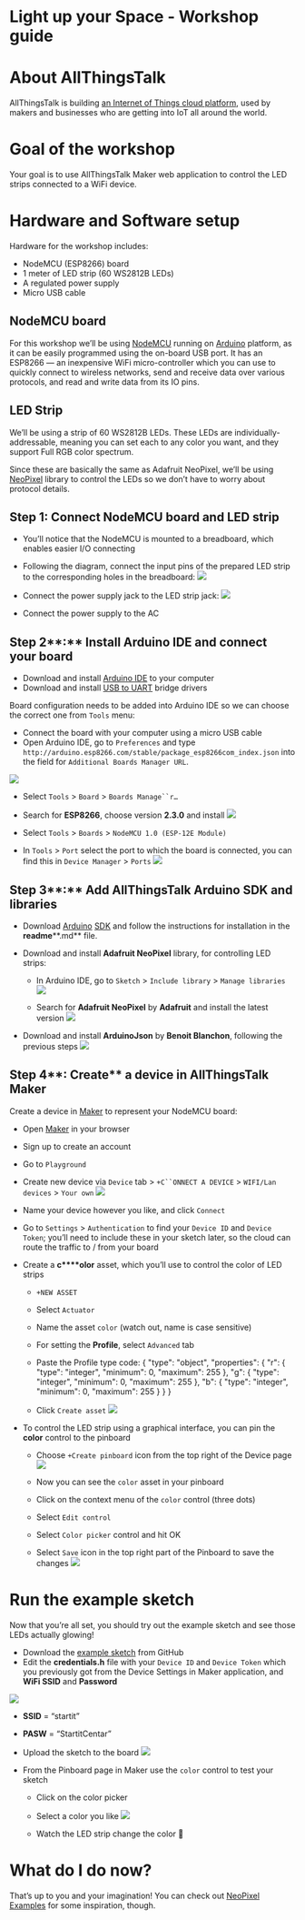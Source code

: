 # Light up your Space - Workshop guide

# About AllThingsTalk

AllThingsTalk is building [an Internet of Things cloud platform](https://maker.allthingstalk.com/), used by makers and businesses who are getting into IoT all around the world.

# Goal of the workshop

Your goal is to use AllThingsTalk Maker web application to control the LED strips connected to a WiFi device.

# Hardware and Software setup

Hardware for the workshop includes:


- NodeMCU (ESP8266) board
- 1 meter of LED strip (60 WS2812B LEDs)
- A regulated power supply
- Micro USB cable


## NodeMCU board

For this workshop we’ll be using [NodeMCU](https://en.wikipedia.org/wiki/NodeMCU) running on [Arduino](https://github.com/esp8266/Arduino) platform, as it can be easily programmed using the on-board USB port.
It has an ESP8266 — an inexpensive WiFi micro-controller which you can use to quickly connect to wireless networks, send and receive data over various protocols, and read and write data from its IO pins.


## LED Strip

We’ll be using a strip of 60 WS2812B LEDs. These LEDs are individually-addressable, meaning you can set each to any color you want, and they support Full RGB color spectrum. 

Since these are basically the same as Adafruit NeoPixel, we’ll be using [NeoPixel](https://github.com/adafruit/Adafruit_NeoPixel) library to control the LEDs so we don’t have to worry about protocol details.


## **Step 1: Connect NodeMCU board and LED strip**
- You’ll notice that the NodeMCU is mounted to a breadboard, which enables easier I/O connecting
- Following the diagram, connect the input pins of the prepared LED strip to the corresponding holes in the breadboard:
![](https://d2mxuefqeaa7sj.cloudfront.net/s_7B1C4C32122E6D3FECDA886585079810F932CEED067020328DC5F76B25D71F23_1520608522421_image.png)

- Connect the power supply jack to the LED strip jack:
![](https://d2mxuefqeaa7sj.cloudfront.net/s_7B1C4C32122E6D3FECDA886585079810F932CEED067020328DC5F76B25D71F23_1520622408181_Untitled-2.png)

- Connect the power supply to the AC

 

## **Step** **2****:** **Install Arduino IDE** **and** **connect** **your board**


- Download and install [Arduino IDE](https://www.arduino.cc/en/Main/Software) to your computer
- Download and install [USB to UART](https://www.silabs.com/products/development-tools/software/usb-to-uart-bridge-vcp-drivers) bridge drivers

Board configuration needs to be added into Arduino IDE so we can choose the correct one from `Tools` menu:


- Connect the board with your computer using a micro USB cable
- Open Arduino IDE, go to `Preferences` and type `http://arduino.esp8266.com/stable/package_esp8266com_index.json` into the field for `Additional Boards Manager URL`.


![](https://d2mxuefqeaa7sj.cloudfront.net/s_7B1C4C32122E6D3FECDA886585079810F932CEED067020328DC5F76B25D71F23_1519900542258_image.png)

- Select `Tools` > `Board` > `Boards Manage``r…`
- Search for **ESP8266**, choose version **2.3.0** and install
![](https://d2mxuefqeaa7sj.cloudfront.net/s_7B1C4C32122E6D3FECDA886585079810F932CEED067020328DC5F76B25D71F23_1519900625316_image.png)

- Select `Tools` > `Boards` > `NodeMCU 1.0 (ESP-12E Module)`
- In `Tools`  > `Port` select the port to which the board is connected, you can find this in `Device Manager` > `Ports`
![](https://d2mxuefqeaa7sj.cloudfront.net/s_7B1C4C32122E6D3FECDA886585079810F932CEED067020328DC5F76B25D71F23_1519901296036_image.png)

## **Step** **3****:** **Add A****ll****T****hings****Talk** **Arduino** **SDK** **and libraries**


- Download [Arduino](https://github.com/allthingstalk/arduino-sdk/) [SDK](https://github.com/allthingstalk/arduino-sdk/) and follow the instructions for installation in the **readme****.md** file.
- Download and install **Adafruit NeoPixel** library, for controlling LED strips:
  - In Arduino IDE, go to `Sketch` > `Include library` > `Manage libraries`
![](https://d2mxuefqeaa7sj.cloudfront.net/s_7B1C4C32122E6D3FECDA886585079810F932CEED067020328DC5F76B25D71F23_1519901716060_image.png)

  
  - Search for **Adafruit NeoPixel** by **Adafruit** and install the latest version
![](https://d2mxuefqeaa7sj.cloudfront.net/s_7B1C4C32122E6D3FECDA886585079810F932CEED067020328DC5F76B25D71F23_1519901803357_image.png)



- Download and install **ArduinoJson** by **Benoit Blanchon**, following the previous steps 
![](https://d2mxuefqeaa7sj.cloudfront.net/s_7B1C4C32122E6D3FECDA886585079810F932CEED067020328DC5F76B25D71F23_1519901872687_image.png)



## **Step** **4****: Create** **a** **device in** **AllThingsTalk** **Maker**

Create a device in [Maker](https://maker.allthingstalk.com) to represent your NodeMCU board:


- Open [Maker](https://maker.allthingstalk.com/) in your browser
- Sign up to create an account
- Go to `Playground`
- Create new device via `Device` tab > `+C``ONNECT A DEVICE` > `WIFI/Lan devices` > `Your own`
![](https://d2mxuefqeaa7sj.cloudfront.net/s_7B1C4C32122E6D3FECDA886585079810F932CEED067020328DC5F76B25D71F23_1519903304871_image.png)

- Name your device however you like, and click `Connect`
- Go to  `Settings` > `Authentication` to find your `Device ID` and `Device Token`; you’ll need to include these in your sketch later, so the cloud can route the traffic to / from your board
- Create a **c****olor** asset, which you’ll use to control the color of LED strips
  - `+NEW ASSET`
  - Select `Actuator`
  - Name the asset `color` (watch out, name is case sensitive)
  - For setting the **Profile**, select `Advanced` tab
  - Paste the Profile type code:
    {
        "type": "object",
        "properties": {
            "r": {
                "type": "integer",
                "minimum": 0,
                "maximum": 255
            },
            "g": {
                "type": "integer",
                "minimum": 0,
                "maximum": 255
            },
            "b": {
                "type": "integer",
                "minimum": 0,
                "maximum": 255
            }
        }
    }


  - Click `Create asset`
![](https://d2mxuefqeaa7sj.cloudfront.net/s_7B1C4C32122E6D3FECDA886585079810F932CEED067020328DC5F76B25D71F23_1519915304591_image.png)



- To control the LED strip using a graphical interface, you can pin the **color** control to the pinboard
  - Choose `+Create pinboard` icon from the top right of the Device page
![](https://d2mxuefqeaa7sj.cloudfront.net/s_7B1C4C32122E6D3FECDA886585079810F932CEED067020328DC5F76B25D71F23_1519913419646_image.png)



  - Now you can see the `color` asset in your pinboard
  - Click on the context menu of the `color` control (three dots)
  - Select `Edit control`
  - Select `Color picker` control and hit OK
  - Select `Save` icon in the top right part of the Pinboard to save the changes
![](https://d2mxuefqeaa7sj.cloudfront.net/s_7B1C4C32122E6D3FECDA886585079810F932CEED067020328DC5F76B25D71F23_1519913685900_image.png)

# Run the example sketch

Now that you’re all set, you should try out the example sketch and see those LEDs actually glowing!


- Download the [example sketch](https://github.com/allthingstalk/startit-workshop/tree/master/examples/maker_with_leds) from GitHub
- Edit the **credentials.h** file with your `Device ID` and `Device Token` which you previously got from the Device Settings in Maker application, and **WiFi SSID** and **Password**
  
![](https://d2mxuefqeaa7sj.cloudfront.net/s_7B1C4C32122E6D3FECDA886585079810F932CEED067020328DC5F76B25D71F23_1519914009959_image.png)

  - **SSID** = “startit”
  - **PASW** = “StartitCentar”


- Upload the sketch to the board
![](https://d2mxuefqeaa7sj.cloudfront.net/s_7B1C4C32122E6D3FECDA886585079810F932CEED067020328DC5F76B25D71F23_1520522135416_image.png)



- From the Pinboard page in Maker use the `color` control to test your sketch
  - Click on the color picker
  - Select a color you like
![](https://d2mxuefqeaa7sj.cloudfront.net/s_7B1C4C32122E6D3FECDA886585079810F932CEED067020328DC5F76B25D71F23_1519915209704_image.png)

  - Watch the LED strip change the color 🌈 
## 
# What do I do now?

That’s up to you and your imagination! You can check out [NeoPixel Examples](https://github.com/adafruit/Adafruit_NeoPixel/tree/master/examples) for some inspiration, though.

